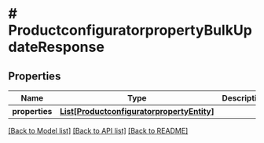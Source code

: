 # # ProductconfiguratorpropertyBulkUpdateResponse


## Properties 


Name | Type | Description | Notes
------------ | ------------- | ------------- | -------------
**properties**| [**List[ProductconfiguratorpropertyEntity]**](ProductconfiguratorpropertyEntity.md) |   | [optional]


[[Back to Model list]](../../README.md#models) [[Back to API list]](../../README.md#endpoints) [[Back to README]](../../README.md)

